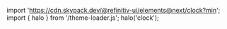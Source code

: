 <!--
type: template
name: clock
-->

import 'https://cdn.skypack.dev/@refinitiv-ui/elements@next/clock?min';
import { halo } from '/theme-loader.js';
halo('clock');